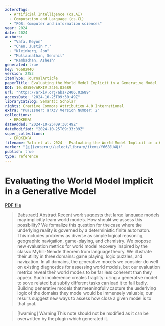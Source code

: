 ```yaml
---
zoteroTags:
  - Artificial Intelligence (cs.AI)
  - Computation and Language (cs.CL)
  - "FOS: Computer and information sciences"
year: 2024
date: 2024
authors:
  - "Vafa, Keyon"
  - "Chen, Justin Y."
  - "Kleinberg, Jon"
  - "Mullainathan, Sendhil"
  - "Rambachan, Ashesh"
generated: true
key: Y6682U4Q
version: 2253
itemType: journalArticle
paperTitle: Evaluating the World Model Implicit in a Generative Model
DOI: 10.48550/ARXIV.2406.03689
url: "https://arxiv.org/abs/2406.03689"
accessDate: "2024-10-25T09:30:49Z"
libraryCatalog: Semantic Scholar
rights: Creative Commons Attribution 4.0 International
extra: "Publisher: arXiv Version Number: 2"
collections:
  - ERQKEKFA
dateAdded: "2024-10-25T09:30:49Z"
dateModified: "2024-10-25T09:33:09Z"
super_collections:
  - ERQKEKFA
filename: Vafa et al. 2024 - Evaluating the World Model Implicit in a Generative Model.pdf
marker: "[🇿](zotero://select/library/items/Y6682U4Q)"
publish: true
type: reference
---
```

# Evaluating the World Model Implicit in a Generative Model

[PDF file](/Papers/PDFs/Vafa%20et%20al.%202024%20-%20Evaluating%20the%20World%20Model%20Implicit%20in%20a%20Generative%20Model.pdf)

> [!abstract] Abstract
> Recent work suggests that large language models may implicitly learn world models. How should we assess this possibility? We formalize this question for the case where the underlying reality is governed by a deterministic finite automaton. This includes problems as diverse as simple logical reasoning, geographic navigation, game-playing, and chemistry. We propose new evaluation metrics for world model recovery inspired by the classic Myhill-Nerode theorem from language theory. We illustrate their utility in three domains: game playing, logic puzzles, and navigation. In all domains, the generative models we consider do well on existing diagnostics for assessing world models, but our evaluation metrics reveal their world models to be far less coherent than they appear. Such incoherence creates fragility: using a generative model to solve related but subtly different tasks can lead it to fail badly. Building generative models that meaningfully capture the underlying logic of the domains they model would be immensely valuable; our results suggest new ways to assess how close a given model is to that goal.

>[!warning] Warning
> This note should not be modified as it can be overwritten by the plugin which generated it.

